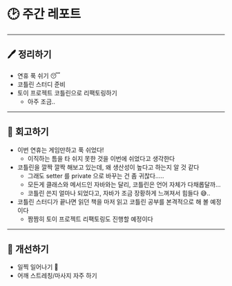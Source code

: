 # 🕑 주간 레포트

---

## 🖊 정리하기

- 연휴 푹 쉬기 😴
- 코틀린 스터디 준비
- 토이 프로젝트 코틀린으로 리팩토링하기
  - 아주 조금..

---

## 💭 회고하기

- 이번 연휴는 게임만하고 푹 쉬었다!
  - 이직하는 틈을 타 쉬지 못한 것을 이번에 쉬었다고 생각한다
- 코틀린을 깔짝 깔짝 해보고 있는데, 왜 생산성이 높다고 하는지 알 것 같다
  - 그래도 setter 를 private 으로 바꾸는 건 좀 귀찮다…..
  - 모든게 클래스와 메서드인 자바와는 달리, 코틀린은 언어 자체가 다채롭달까…
  - 코틀린 쓴지 얼마나 되었다고, 자바가 조금 장황하게 느껴져서 힘들다 😅..
- 코틀린 스터디가 끝나면 읽던 책을 마저 읽고 코틀린 공부를 본격적으로 해 볼 예정이다
  - 짬짬히 토이 프로젝트 리팩토링도 진행할 예정이다

---

## 🥊 개선하기

- 일찍 일어나기 💪
- 어깨 스트레칭/마사지 자주 하기
